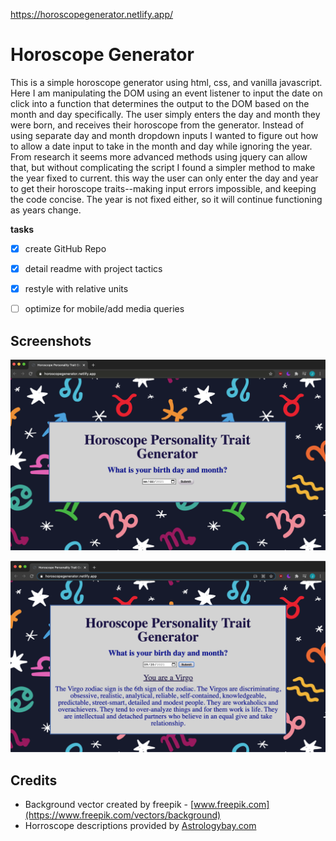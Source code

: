 https://horoscopegenerator.netlify.app/

# Horoscope Generator

This is a simple horoscope generator using html, css, and vanilla javascript. Here I am manipulating the DOM using an event listener to input the date on click into a function that determines the output to the DOM based on the month and day specifically. The user simply enters the day and month they were born, and receives their horoscope from the generator. 
Instead of using separate day and month dropdown inputs I wanted to figure out how to allow a date input to take in the month and day while ignoring the year. From research it seems more advanced methods using jquery can allow that, but without complicating the script I found a simpler method to make the year fixed to current. this way the user can only enter the day and year to get their horoscope traits--making input errors impossible, and keeping the code concise. The year is not fixed either, so it will continue functioning as years change.

**tasks**

- [x] create GitHub Repo
- [x] detail readme with project tactics
- [x] restyle with relative units 
- [ ] optimize for mobile/add media queries


## Screenshots

![main page](/Assets/main-page.png)

![input result](/Assets/input-result.png)

## Credits

- Background vector created by freepik - [www.freepik.com](https://www.freepik.com/vectors/background)
- Horroscope descriptions provided by [Astrologybay.com](https://astrologybay.com/zodiac-characteristics#:~:text=the%20mutable%20signs.-,Characteristics%20and%20Personality,and%20have%20a%20keen%20intellect)
